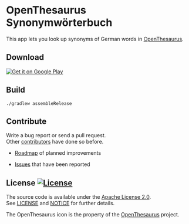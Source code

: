 # OpenThesaurus Synonymwörterbuch

This app lets you look up synonyms of German words in [OpenThesaurus].

## Download

[![Get it on Google Play](https://developer.android.com/images/brand/en_generic_rgb_wo_45.png)](https://play.google.com/store/apps/details?id=TODO)

## Build

```./gradlew assembleRelease```

## Contribute

Write a bug report or send a pull request.  
Other [contributors](https://github.com/sfischer13/TODO/graphs/contributors) have done so before.

* [Roadmap](TODO.md) of planned improvements

* [Issues](https://github.com/sfischer13/TODO/issues) that have been reported

## License [![License](https://img.shields.io/github/license/sfischer13/TODO.svg)](LICENSE)

The source code is available under the [Apache License 2.0](http://www.apache.org/licenses/LICENSE-2.0).  
See [LICENSE](LICENSE) and [NOTICE](NOTICE) for further details.

The OpenThesaurus icon is the property of the [OpenThesaurus] project.

[OpenThesaurus]: (https://www.openthesaurus.de/)
